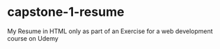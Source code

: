# capstone-1-resume
My Resume in HTML only as part of an Exercise for a web development course on Udemy
